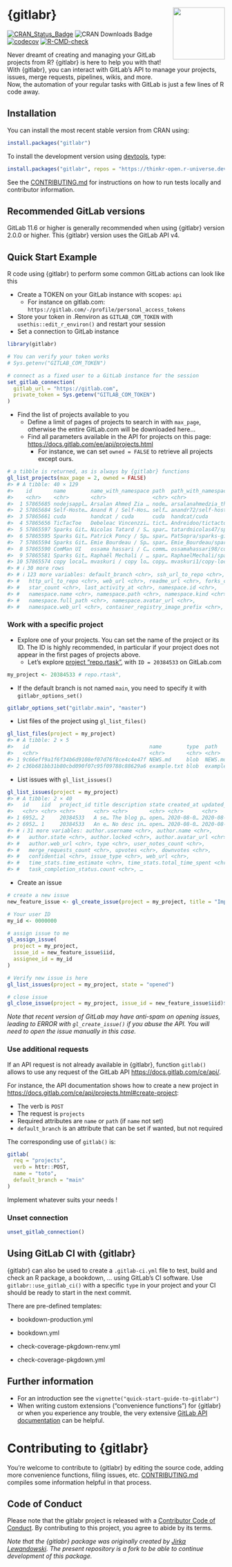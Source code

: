 
<!-- README.md is generated from README.Rmd. Please edit that file -->

# {gitlabr} <img src="man/figures/logo.png" align="right" alt="" width="120" />

<!-- badges: start -->

[![CRAN\_Status\_Badge](https://www.r-pkg.org/badges/version/gitlabr)](https://cran.r-project.org/package=gitlabr)
![CRAN Downloads Badge](https://cranlogs.r-pkg.org/badges/gitlabr)
[![codecov](https://codecov.io/gh/ThinkR-open/gitlabr/branch/main/graph/badge.svg?token=EVRTX5LST9)](https://codecov.io/gh/ThinkR-open/gitlabr)
[![R-CMD-check](https://github.com/ThinkR-open/gitlabr/actions/workflows/R-CMD-check.yaml/badge.svg)](https://github.com/ThinkR-open/gitlabr/actions/workflows/R-CMD-check.yaml)
<!-- badges: end -->

Never dreamt of creating and managing your GitLab projects from R?
{gitlabr} is here to help you with that\!  
With {gitlabr}, you can interact with GitLab’s API to manage your
projects, issues, merge requests, pipelines, wikis, and more.  
Now, the automation of your regular tasks with GitLab is just a few
lines of R code away.

## Installation

You can install the most recent stable version from CRAN using:

``` r
install.packages("gitlabr")
```

To install the development version using
[devtools](https://cran.r-project.org/package=devtools), type:

``` r
install.packages("gitlabr", repos = "https://thinkr-open.r-universe.dev")
```

See the
[CONTRIBUTING.md](https://github.com/ThinkR-open/gitlabr/blob/main/CONTRIBUTING.md)
for instructions on how to run tests locally and contributor
information.

## Recommended GitLab versions

GitLab 11.6 or higher is generally recommended when using {gitlabr}
version 2.0.0 or higher. This {gitlabr} version uses the GitLab API v4.

## Quick Start Example

R code using {gitlabr} to perform some common GitLab actions can look
like this

  - Create a TOKEN on your GitLab instance with scopes: `api`
      - For instance on gitlab.com:
        `https://gitlab.com/-/profile/personal_access_tokens`
  - Store your token in .Renviron as `GITLAB_COM_TOKEN` with
    `usethis::edit_r_environ()` and restart your session
  - Set a connection to GitLab instance

<!-- end list -->

``` r
library(gitlabr)

# You can verify your token works
# Sys.getenv("GITLAB_COM_TOKEN")

# connect as a fixed user to a GitLab instance for the session
set_gitlab_connection(
  gitlab_url = "https://gitlab.com",
  private_token = Sys.getenv("GITLAB_COM_TOKEN")
)
```

  - Find the list of projects available to you
      - Define a limit of pages of projects to search in with
        `max_page`, otherwise the entire GitLab.com will be downloaded
        here…
      - Find all parameters available in the API for projects on this
        page: <https://docs.gitlab.com/ee/api/projects.html>
          - For instance, we can set `owned = FALSE` to retrieve all
            projects except ours.

<!-- end list -->

``` r
# a tibble is returned, as is always by {gitlabr} functions
gl_list_projects(max_page = 2, owned = FALSE)
#> # A tibble: 40 × 129
#>    id       name        name_with_namespace path  path_with_namespace created_at
#>    <chr>    <chr>       <chr>               <chr> <chr>               <chr>     
#>  1 57865685 nodejsappl… Arsalan Ahmed Zia … node… arsalanahmedzia_th… 2024-05-1…
#>  2 57865684 Self-Hoste… Anand R / Self-Hos… self… anandr72/self-host… 2024-05-1…
#>  3 57865661 cuda        handcat / cuda      cuda  handcat/cuda        2024-05-1…
#>  4 57865656 TicTacToe   Debeleac Vincenzzi… tict… Andreidoo/tictactoe 2024-05-1…
#>  5 57865597 Sparks Git… Nicolas Tatard / S… spar… tatardnicolas47/sp… 2024-05-1…
#>  6 57865595 Sparks Git… Patrick Poncy / Sp… spar… PatSopra/sparks-gi… 2024-05-1…
#>  7 57865594 Sparks Git… Emie Bourdeau / Sp… spar… Emie_Bourdeau/spar… 2024-05-1…
#>  8 57865590 ComMan UI   ossama hassari / C… comm… ossamahassari98/co… 2024-05-1…
#>  9 57865581 Sparks Git… Raphaël Mechali / … spar… RaphaelMechali/spa… 2024-05-1…
#> 10 57865574 copy local… mvaskuri / copy lo… copy… mvaskuri1/copy-loc… 2024-05-1…
#> # ℹ 30 more rows
#> # ℹ 123 more variables: default_branch <chr>, ssh_url_to_repo <chr>,
#> #   http_url_to_repo <chr>, web_url <chr>, readme_url <chr>, forks_count <chr>,
#> #   star_count <chr>, last_activity_at <chr>, namespace.id <chr>,
#> #   namespace.name <chr>, namespace.path <chr>, namespace.kind <chr>,
#> #   namespace.full_path <chr>, namespace.avatar_url <chr>,
#> #   namespace.web_url <chr>, container_registry_image_prefix <chr>, …
```

### Work with a specific project

  - Explore one of your projects. You can set the name of the project or
    its ID. The ID is highly recommended, in particular if your project
    does not appear in the first pages of projects above.
      - Let’s explore [project
        “repo.rtask”](https://gitlab.com/statnmap/repo.rtask), with
        `ID = 20384533` on GitLab.com

<!-- end list -->

``` r
my_project <- 20384533 # repo.rtask",
```

  - If the default branch is not named `main`, you need to specify it
    with `gitlabr_options_set()`

<!-- end list -->

``` r
gitlabr_options_set("gitlabr.main", "master")
```

  - List files of the project using `gl_list_files()`

<!-- end list -->

``` r
gl_list_files(project = my_project)
#> # A tibble: 2 × 5
#>   id                                       name        type  path        mode  
#>   <chr>                                    <chr>       <chr> <chr>       <chr> 
#> 1 9c66eff9a1f6f34b6d9108ef07d76f8ce4c4e47f NEWS.md     blob  NEWS.md     100644
#> 2 c36b681bb31b80cbd090f07c95f09788c88629a6 example.txt blob  example.txt 100644
```

  - List issues with `gl_list_issues()`

<!-- end list -->

``` r
gl_list_issues(project = my_project)
#> # A tibble: 2 × 40
#>   id    iid   project_id title description state created_at updated_at author.id
#>   <chr> <chr> <chr>      <chr> <chr>       <chr> <chr>      <chr>      <chr>    
#> 1 6952… 2     20384533   A se… The blog p… open… 2020-08-0… 2020-08-0… 4809823  
#> 2 6952… 1     20384533   An e… No desc in… open… 2020-08-0… 2020-08-0… 4809823  
#> # ℹ 31 more variables: author.username <chr>, author.name <chr>,
#> #   author.state <chr>, author.locked <chr>, author.avatar_url <chr>,
#> #   author.web_url <chr>, type <chr>, user_notes_count <chr>,
#> #   merge_requests_count <chr>, upvotes <chr>, downvotes <chr>,
#> #   confidential <chr>, issue_type <chr>, web_url <chr>,
#> #   time_stats.time_estimate <chr>, time_stats.total_time_spent <chr>,
#> #   task_completion_status.count <chr>, …
```

  - Create an issue

<!-- end list -->

``` r
# create a new issue
new_feature_issue <- gl_create_issue(project = my_project, title = "Implement new feature")

# Your user ID
my_id <- 0000000

# assign issue to me
gl_assign_issue(
  project = my_project,
  issue_id = new_feature_issue$iid,
  assignee_id = my_id
)

# Verify new issue is here
gl_list_issues(project = my_project, state = "opened")

# close issue
gl_close_issue(project = my_project, issue_id = new_feature_issue$iid)$state
```

*Note that recent version of GitLab may have anti-spam on opening
issues, leading to ERROR with `gl_create_issue()` if you abuse the API.
You will need to open the issue manually in this case.*

### Use additional requests

If an API request is not already available in {gitlabr}, function
`gitlab()` allows to use any request of the GitLab API
<https://docs.gitlab.com/ce/api/>.

For instance, the API documentation shows how to create a new project in
<https://docs.gitlab.com/ce/api/projects.html#create-project>:

  - The verb is `POST`
  - The request is `projects`
  - Required attributes are `name` or `path` (if `name` not set)
  - `default_branch` is an attribute that can be set if wanted, but not
    required

The corresponding use of `gitlab()` is:

``` r
gitlab(
  req = "projects",
  verb = httr::POST,
  name = "toto",
  default_branch = "main"
)
```

Implement whatever suits your needs \!

### Unset connection

``` r
unset_gitlab_connection()
```

## Using GitLab CI with {gitlabr}

{gitlabr} can also be used to create a `.gitlab-ci.yml` file to test,
build and check an R package, a bookdown, … using GitLab’s CI software.
Use `gitlabr::use_gitlab_ci()` with a specific `type` in your project
and your CI should be ready to start in the next commit.

There are pre-defined templates:

  - bookdown-production.yml

  - bookdown.yml

  - check-coverage-pkgdown-renv.yml

  - check-coverage-pkgdown.yml

## Further information

  - For an introduction see the
    `vignette("quick-start-guide-to-gitlabr")`
  - When writing custom extensions (“convenience functions”) for
    {gitlabr} or when you experience any trouble, the very extensive
    [GitLab API documentation](https://docs.gitlab.com/ce/api/) can be
    helpful.

# Contributing to {gitlabr}

You’re welcome to contribute to {gitlabr} by editing the source code,
adding more convenience functions, filing issues, etc.
[CONTRIBUTING.md](https://github.com/ThinkR-open/gitlabr/blob/main/CONTRIBUTING.md)
compiles some information helpful in that process.

## Code of Conduct

Please note that the gitlabr project is released with a [Contributor
Code of
Conduct](https://thinkr-open.github.io/gitlabr/CODE_OF_CONDUCT.html). By
contributing to this project, you agree to abide by its terms.

*Note that the {gitlabr} package was originally created by [Jirka
Lewandowski](https://github.com/jirkalewandowski/gitlabr). The present
repository is a fork to be able to continue development of this
package.*
